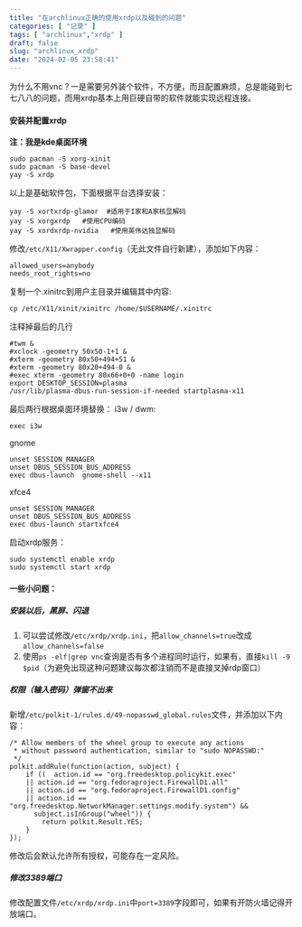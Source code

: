 ```yaml
---
title: "在archlinux正确的使用xrdp以及碰到的问题"
categories: [ "记录" ]
tags: [ "archlinux","xrdp" ]
draft: false
slug: "archlinux_xrdp"
date: "2024-02-05 23:58:41"
---
```


为什么不用vnc？一是需要另外装个软件，不方便，而且配置麻烦，总是能碰到七七八八的问题，而用xrdp基本上用巨硬自带的软件就能实现远程连接。
#### 安装并配置xrdp
**注：我是kde桌面环境**
```shell
sudo pacman -S xorg-xinit
sudo pacman -S base-devel
yay -S xrdp
```
以上是基础软件包，下面根据平台选择安装：
```shell
yay -S xortxrdp-glamor  #适用于I家和A家核显解码
yay -S xorgxrdp   #使用CPU编码
yay -S xordxrdp-nvidia   #使用英伟达独显解码
```
修改`/etc/X11/Xwrapper.config`（无此文件自行新建），添加如下内容：
```shell
allowed_users=anybody
needs_root_rights=no
```
复制一个.xinitrc到用户主目录并编辑其中内容:
```shell
cp /etc/X11/xinit/xinitrc /home/$USERNAME/.xinitrc
```
注释掉最后的几行 
```shell
#twm &
#xclock -geometry 50x50-1+1 &
#xterm -geometry 80x50+494+51 &
#xterm -geometry 80x20+494-0 &
#exec xterm -geometry 80x66+0+0 -name login
export DESKTOP_SESSION=plasma
/usr/lib/plasma-dbus-run-session-if-needed startplasma-x11 
```
最后两行根据桌面环境替换：
i3w / dwm:
```shell
exec i3w
```
gnome
```shell
unset SESSION_MANAGER
unset DBUS_SESSION_BUS_ADDRESS
exec dbus-launch  gnome-shell --x11
```
xfce4
```shell
unset SESSION_MANAGER
unset DBUS_SESSION_BUS_ADDRESS
exec dbus-launch startxfce4
```
启动xrdp服务：
```shell
sudo systemctl enable xrdp
sudo systemctl start xrdp
```
#### 一些小问题：
##### 安装以后，黑屏、闪退

 1. 可以尝试修改`/etc/xrdp/xrdp.ini`，把`allow_channels=true`改成`allow_channels=false`
 2. 使用`ps -elf|grep vnc`查询是否有多个进程同时运行，如果有，直接`kill -9 $pid`（为避免出现这种问题建议每次都注销而不是直接叉掉rdp窗口）

##### 权限（输入密码）弹窗不出来
新增`/etc/polkit-1/rules.d/49-nopasswd_global.rules`文件，并添加以下内容：
```shell
/* Allow members of the wheel group to execute any actions
 * without password authentication, similar to "sudo NOPASSWD:"
 */ 
polkit.addRule(function(action, subject) {
    if ((  action.id == "org.freedesktop.policykit.exec"
    || action.id == "org.fedoraproject.FirewallD1.all"
    || action.id == "org.fedoraproject.FirewallD1.config"
    || action.id == "org.freedesktop.NetworkManager.settings.modify.system") &&
      subject.isInGroup("wheel")) {
        return polkit.Result.YES;
    }
});
```
修改后会默认允许所有授权，可能存在一定风险。

##### 修改3389端口
修改配置文件`/etc/xrdp/xrdp.ini`中`port=3389`字段即可，如果有开防火墙记得开放端口。
